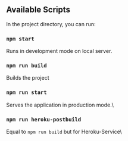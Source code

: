## Available Scripts

In the project directory, you can run:

### `npm start`
Runs in development mode on local server. 

### `npm run build`
Builds the project 

### `npm run start`
Serves the application in production mode.\

### `npm run heroku-postbuild`
Equal to `npm run build` but for Heroku-Service\
